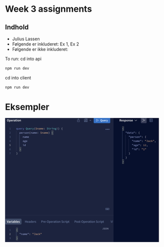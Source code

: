 # Week 3 assignments

## Indhold

- Julius Lassen
- Følgende er inkluderet: Ex 1, Ex 2
- Følgende er ikke inkluderet:


To run:
cd into api
```bash
npm run dev
```

cd into client
```bash
npm run dev
```

# Eksempler

![getUserByName](image.png)


